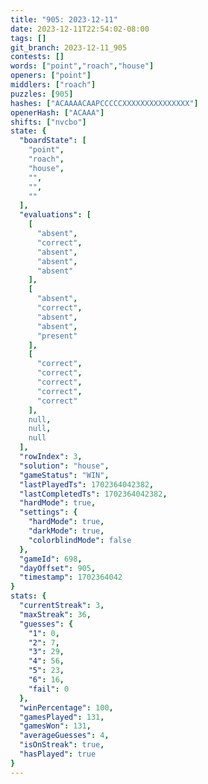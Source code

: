 ```yaml
---
title: "905: 2023-12-11"
date: 2023-12-11T22:54:02-08:00
tags: []
git_branch: 2023-12-11_905
contests: []
words: ["point","roach","house"]
openers: ["point"]
middlers: ["roach"]
puzzles: [905]
hashes: ["ACAAAACAAPCCCCCXXXXXXXXXXXXXXX"]
openerHash: ["ACAAA"]
shifts: ["nvcbo"]
state: {
  "boardState": [
    "point",
    "roach",
    "house",
    "",
    "",
    ""
  ],
  "evaluations": [
    [
      "absent",
      "correct",
      "absent",
      "absent",
      "absent"
    ],
    [
      "absent",
      "correct",
      "absent",
      "absent",
      "present"
    ],
    [
      "correct",
      "correct",
      "correct",
      "correct",
      "correct"
    ],
    null,
    null,
    null
  ],
  "rowIndex": 3,
  "solution": "house",
  "gameStatus": "WIN",
  "lastPlayedTs": 1702364042382,
  "lastCompletedTs": 1702364042382,
  "hardMode": true,
  "settings": {
    "hardMode": true,
    "darkMode": true,
    "colorblindMode": false
  },
  "gameId": 698,
  "dayOffset": 905,
  "timestamp": 1702364042
}
stats: {
  "currentStreak": 3,
  "maxStreak": 36,
  "guesses": {
    "1": 0,
    "2": 7,
    "3": 29,
    "4": 56,
    "5": 23,
    "6": 16,
    "fail": 0
  },
  "winPercentage": 100,
  "gamesPlayed": 131,
  "gamesWon": 131,
  "averageGuesses": 4,
  "isOnStreak": true,
  "hasPlayed": true
}
---
```

<!-- more -->
